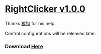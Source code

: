 # [RightClicker v1.0.0](https://github.com/Simonzxm/RightClicker)

Thanks [狼狗](https://space.bilibili.com/1461000070) for his help.

Control configurations will be released later.

### Download [Here](https://github.com/Simonzxm/RightClicker/releases/download/v1.0.0/RightClicker-1.0.0.jar)